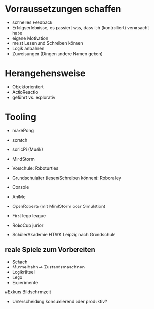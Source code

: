 # Vorraussetzungen schaffen
- schnelles Feedback
- Erfolgserlebnisse, es passiert was, dass ich (kontrolliert) verursacht habe
- eigene Motivation
- meist Lesen und Schreiben können
- Logik anbahnen
- Zuweisungen (Dingen andere Namen geben)

# Herangehensweise
- Objektorientiert
- ActioReactio
- geführt vs. explorativ

# Tooling
- makePong
- scratch
- sonicPi (Musik)
- MindStorm
- Vorschule: Roboturtles
- Grundschulalter (lesen/Schreiben können): Roboralley
- Console
- AntMe
- OpenRoberta (mit MindStorm oder Simulation)

- First lego league
- RoboCup junior
- SchülerAkademie HTWK Leipzig nach Grundschule

## reale Spiele zum Vorbereiten
- Schach
- Murmelbahn -> Zustandsmaschinen
- Logikrätsel
- Lego
- Experimente

#Exkurs Bildschirmzeit
- Unterscheidung konsumierend oder produktiv?
